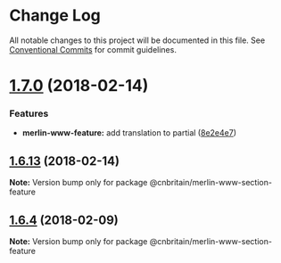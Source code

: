 # Change Log

All notable changes to this project will be documented in this file.
See [Conventional Commits](https://conventionalcommits.org) for commit guidelines.

<a name="1.7.0"></a>
# [1.7.0](https://github.com/cnduk/merlin-www-components/compare/@cnbritain/merlin-www-section-feature@1.6.14...@cnbritain/merlin-www-section-feature@1.7.0) (2018-02-14)


### Features

* **merlin-www-feature:** add translation to partial ([8e2e4e7](https://github.com/cnduk/merlin-www-components/commit/8e2e4e7))




<a name="1.6.13"></a>
## [1.6.13](https://github.com/cnduk/merlin-www-components/compare/@cnbritain/merlin-www-section-feature@1.6.12...@cnbritain/merlin-www-section-feature@1.6.13) (2018-02-14)




**Note:** Version bump only for package @cnbritain/merlin-www-section-feature

<a name="1.6.4"></a>
## [1.6.4](https://github.com/cnduk/merlin-www-components/compare/@cnbritain/merlin-www-section-feature@1.6.3...@cnbritain/merlin-www-section-feature@1.6.4) (2018-02-09)




**Note:** Version bump only for package @cnbritain/merlin-www-section-feature
